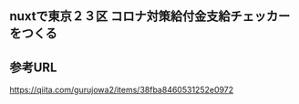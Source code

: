 ## nuxtで東京２３区 コロナ対策給付金支給チェッカーをつくる

## 参考URL

https://qiita.com/gurujowa2/items/38fba8460531252e0972
